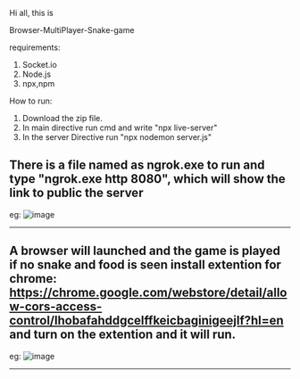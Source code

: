 Hi all, this is

Browser-MultiPlayer-Snake-game

requirements:

1. Socket.io
2. Node.js
3. npx,npm


How to run:

1. Download the zip file.
2. In main directive run cmd and write "npx live-server"
3. In the server Directive run "npx nodemon server.js"

There is a file named as ngrok.exe to run and type "ngrok.exe http 8080", which will show the link to public the server
------------------------------------------
eg: 
![image](https://user-images.githubusercontent.com/41908711/160242424-70379aad-68c2-447b-89a7-4975731df160.png)
**********************************************

A browser will launched and the game is played if no snake and food is seen install extention for chrome: https://chrome.google.com/webstore/detail/allow-cors-access-control/lhobafahddgcelffkeicbaginigeejlf?hl=en and turn on the extention and it will run.
------------------------------------------
eg:
![image](https://user-images.githubusercontent.com/41908711/160242505-ab51d34a-fc06-426a-880c-545cdb57c973.png)
******************************************************
